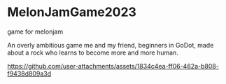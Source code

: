 # MelonJamGame2023
game for melonjam

An overly ambitious game me and my friend, beginners in GoDot, made about a rock who learns to become more and more human. 


https://github.com/user-attachments/assets/1834c4ea-ff06-462a-b808-f9438d809a3d

